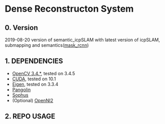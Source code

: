 Dense Reconstructon System
========================================

## 0. Version

2019-08-20 version of semantic_icpSLAM
with latest version of icpSLAM, submapping and semantics([mask_rcnn](https://github.com/facebookresearch/maskrcnn-benchmark))

## 1. DEPENDENCIES

- [OpenCV 3.4.*](https://opencv.org/), tested on 3.4.5
- [CUDA](https://developer.nvidia.com/cuda-zone), tested on 10.1
- [Eigen](http://eigen.tuxfamily.org/index.php?title=Main_Page), tested on 3.3.4
- [Pangolin](https://github.com/stevenlovegrove/Pangolin)
- [Sophus](https://github.com/strasdat/Sophus)
- (Optional) [OpenNI2](https://structure.io/openni)

## 2. REPO USAGE

